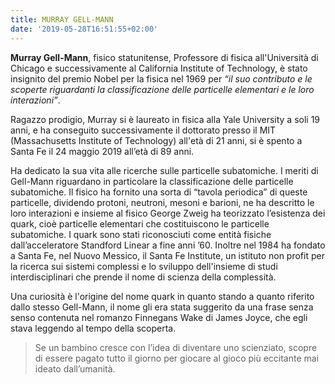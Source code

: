 ```yaml
---
title: MURRAY GELL-MANN
date: '2019-05-28T16:51:55+02:00'
---
```

**Murray Gell-Mann**, fisico statunitense, Professore di fisica all'Università di Chicago e successivamente al California Institute of Technology, è stato insignito del premio Nobel per la fisica nel 1969 per _“il suo contributo e le scoperte riguardanti la classificazione delle particelle elementari e le loro interazioni”_.

Ragazzo prodigio, Murray si è laureato in fisica alla Yale University a soli 19 anni, e ha conseguito successivamente il dottorato presso il MIT (Massachusetts Institute of Technology) all'età di 21 anni, si è spento a Santa Fe il 24 maggio 2019 all’età di 89 anni. 

Ha dedicato la sua vita alle ricerche sulle particelle subatomiche. I meriti di Gell-Mann riguardano in particolare la classificazione delle particelle subatomiche. Il fisico ha fornito una sorta di “tavola periodica” di queste particelle, dividendo protoni, neutroni, mesoni e barioni, ne ha descritto le loro interazioni e insieme al fisico George Zweig ha teorizzato l’esistenza dei quark, cioè particelle elementari che costituiscono le particelle subatomiche. I quark sono stati riconosciuti come entità fisiche dall’acceleratore Standford Linear a fine anni ’60. Inoltre nel 1984 ha fondato a Santa Fe, nel Nuovo Messico, il Santa Fe Institute, un istituto non profit per la ricerca sui sistemi complessi e lo sviluppo dell'insieme di studi interdisciplinari che prende il nome di scienza della complessità.

Una curiosità è l'origine del nome quark in quanto stando a quanto riferito dallo stesso Gell-Mann, il nome gli era stata suggerito da una frase senza senso contenuta nel romanzo Finnegans Wake di James Joyce, che egli stava leggendo al tempo della scoperta.

> Se un bambino cresce con l’idea di diventare uno scienziato, scopre di essere pagato tutto il giorno per giocare al gioco più eccitante mai ideato dall’umanità.
